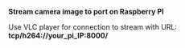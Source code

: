**Stream camera image to port on Raspberry PI**

Use VLC player for connection to stream with URL: **tcp/h264://your_pi_IP:8000/**
